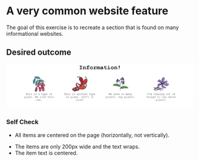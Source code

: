 # A very common website feature

The goal of this exercise is to recreate a section that is found on many informational websites.

<!-- For this one you will need to edit the HTML a little bit too. We can't be making things _too_ easy for you. You'll want to add containers around the various elements so that you can flex them. Good luck! -->

## Desired outcome

![desired outcome](./desired-outcome.png)

### Self Check

- All items are centered on the page (horizontally, not vertically).
<!-- - The title is centered on the page. -->
<!-- - There is 32px between the title and the 'items.' -->
<!-- - There is 52px between each item. -->
<!-- - The items are arranged horizontally on the page. -->
- The items are only 200px wide and the text wraps.
- The item text is centered.
